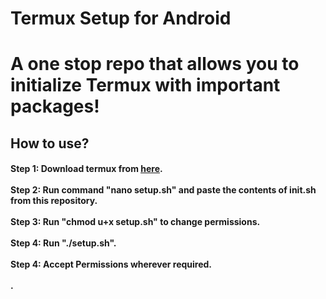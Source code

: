 # Termux Setup for Android

<h1> A one stop repo that allows you to initialize Termux with important packages!</h1>

<h2></b>How to use?</b></h3>
<h4>
Step 1: Download termux from <a href="https://f-droid.org/repo/com.termux_117.apk"><u>here</u></a>. <br><br>
Step 2: Run command "nano setup.sh" and paste the contents of init.sh from this repository.<br><br>
Step 3: Run "chmod u+x setup.sh" to change permissions.<br><br>
Step 4: Run "./setup.sh".<br><br>
Step 4: Accept Permissions wherever required.<br><br>.
</h4>
